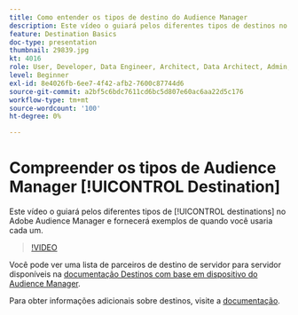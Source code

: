 ```yaml
---
title: Como entender os tipos de destino do Audience Manager
description: Este vídeo o guiará pelos diferentes tipos de destinos no Adobe Audience Manager e fornecerá exemplos de quando você usaria cada um.
feature: Destination Basics
doc-type: presentation
thumbnail: 29839.jpg
kt: 4016
role: User, Developer, Data Engineer, Architect, Data Architect, Admin, Leader
level: Beginner
exl-id: 8e4026fb-6ee7-4f42-afb2-7600c87744d6
source-git-commit: a2bf5c6bdc7611cd6bc5d807e60ac6aa22d5c176
workflow-type: tm+mt
source-wordcount: '100'
ht-degree: 0%

---
```


# Compreender os tipos de Audience Manager [!UICONTROL Destination]

Este vídeo o guiará pelos diferentes tipos de [!UICONTROL destinations] no Adobe Audience Manager e fornecerá exemplos de quando você usaria cada um.

>[!VIDEO](https://video.tv.adobe.com/v/29839/?quality=12)

Você pode ver uma lista de parceiros de destino de servidor para servidor disponíveis na [documentação Destinos com base em dispositivo do Audience Manager](https://experienceleague.adobe.com/docs/audience-manager/user-guide/features/destinations/device-based/device-based-destinations-list.html).

Para obter informações adicionais sobre destinos, visite a [documentação](https://experienceleague.adobe.com/docs/audience-manager/user-guide/features/destinations/destinations.html).
